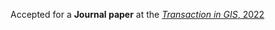 Accepted for a <b>Journal paper</b> at the <a href="https://doi.org/10.1111/tgis.12941"><em> Transaction in GIS</em>, 2022</a>
